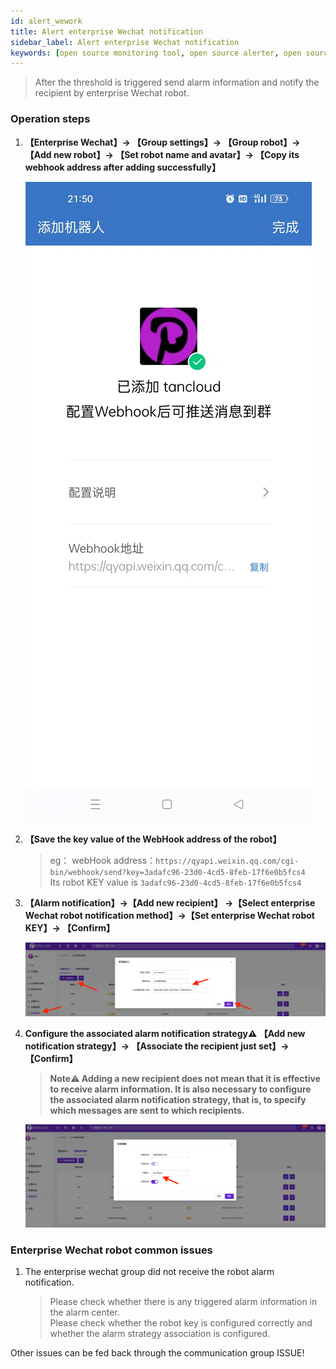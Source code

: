 ```yaml
---
id: alert_wework  
title: Alert enterprise Wechat notification      
sidebar_label: Alert enterprise Wechat notification     
keywords: [open source monitoring tool, open source alerter, open source WeWork notification]
---
```


> After the threshold is triggered send alarm information and notify the recipient by enterprise Wechat robot.

### Operation steps

1. **【Enterprise Wechat】-> 【Group settings】-> 【Group robot】-> 【Add new robot】-> 【Set robot name and avatar】-> 【Copy its webhook address after adding successfully】**

    ![email](/img/docs/help/alert-notice-6.jpg)

2. **【Save the key value of the WebHook address of the robot】**

   > eg： webHook address：`https://qyapi.weixin.qq.com/cgi-bin/webhook/send?key=3adafc96-23d0-4cd5-8feb-17f6e0b5fcs4`  
   > Its robot KEY value is `3adafc96-23d0-4cd5-8feb-17f6e0b5fcs4`

3. **【Alarm notification】->【Add new recipient】 ->【Select enterprise Wechat robot notification method】->【Set enterprise Wechat robot KEY】-> 【Confirm】**

    ![email](/img/docs/help/alert-notice-7.png)

4. **Configure the associated alarm notification strategy⚠️ 【Add new notification strategy】-> 【Associate the recipient just set】-> 【Confirm】**

    > **Note⚠️ Adding a new recipient does not mean that it is effective to receive alarm information. It is also necessary to configure the associated alarm notification strategy, that is, to specify which messages are sent to which recipients.**

    ![email](/img/docs/help/alert-notice-4.png)

### Enterprise Wechat robot common issues

1. The enterprise wechat group did not receive the robot alarm notification.

   > Please check whether there is any triggered alarm information in the alarm center.  
   > Please check whether the robot key is configured correctly and whether the alarm strategy association is configured.

Other issues can be fed back through the communication group ISSUE!
